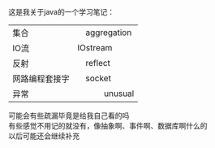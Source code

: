这是我关于java的一个学习笔记：
<table>
<tr><td>集合          </td><td>      　aggregation</td>
<tr><td>IO流          </td><td>        IOstream</td>
<tr><td>反射          </td><td>      　reflect</td>
<tr><td>网路编程套接字</td><td>      　socket</td>
<tr><td>异常　　　　　</td><td>　　  　unusual</td>
</table>

可能会有些疏漏毕竟是给我自己看的吗<br/>
有些感觉不用记的就没有，像抽象啊、事件啊、数据库啊什么的<br/>
以后可能还会继续补充<br/>
